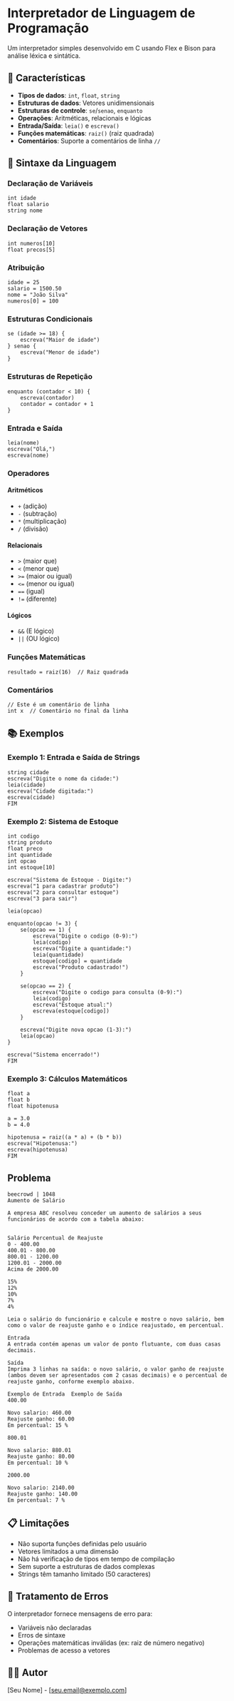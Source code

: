 # Interpretador de Linguagem de Programação

Um interpretador simples desenvolvido em C usando Flex e Bison para análise léxica e sintática.

## 🚀 Características

- **Tipos de dados**: `int`, `float`, `string`
- **Estruturas de dados**: Vetores unidimensionais
- **Estruturas de controle**: `se`/`senao`, `enquanto`
- **Operações**: Aritméticas, relacionais e lógicas
- **Entrada/Saída**: `leia()` e `escreva()`
- **Funções matemáticas**: `raiz()` (raiz quadrada)
- **Comentários**: Suporte a comentários de linha `//`

## 📝 Sintaxe da Linguagem

### Declaração de Variáveis
```
int idade
float salario
string nome
```

### Declaração de Vetores
```
int numeros[10]
float precos[5]
```

### Atribuição
```
idade = 25
salario = 1500.50
nome = "João Silva"
numeros[0] = 100
```

### Estruturas Condicionais
```
se (idade >= 18) {
    escreva("Maior de idade")
} senao {
    escreva("Menor de idade")
}
```

### Estruturas de Repetição
```
enquanto (contador < 10) {
    escreva(contador)
    contador = contador + 1
}
```

### Entrada e Saída
```
leia(nome)
escreva("Olá,")
escreva(nome)
```

### Operadores

#### Aritméticos
- `+` (adição)
- `-` (subtração)
- `*` (multiplicação)
- `/` (divisão)

#### Relacionais
- `>` (maior que)
- `<` (menor que)
- `>=` (maior ou igual)
- `<=` (menor ou igual)
- `==` (igual)
- `!=` (diferente)

#### Lógicos
- `&&` (E lógico)
- `||` (OU lógico)

### Funções Matemáticas
```
resultado = raiz(16)  // Raiz quadrada
```

### Comentários
```
// Este é um comentário de linha
int x  // Comentário no final da linha
```

## 📚 Exemplos

### Exemplo 1: Entrada e Saída de Strings
```
string cidade
escreva("Digite o nome da cidade:")
leia(cidade)
escreva("Cidade digitada:")
escreva(cidade)
FIM
```

### Exemplo 2: Sistema de Estoque
```
int codigo
string produto
float preco
int quantidade
int opcao
int estoque[10]

escreva("Sistema de Estoque - Digite:")
escreva("1 para cadastrar produto")
escreva("2 para consultar estoque")
escreva("3 para sair")

leia(opcao)

enquanto(opcao != 3) {
    se(opcao == 1) {
        escreva("Digite o codigo (0-9):")
        leia(codigo)
        escreva("Digite a quantidade:")
        leia(quantidade)
        estoque[codigo] = quantidade
        escreva("Produto cadastrado!")
    }
    
    se(opcao == 2) {
        escreva("Digite o codigo para consulta (0-9):")
        leia(codigo)
        escreva("Estoque atual:")
        escreva(estoque[codigo])
    }
    
    escreva("Digite nova opcao (1-3):")
    leia(opcao)
}

escreva("Sistema encerrado!")
FIM
```

### Exemplo 3: Cálculos Matemáticos
```
float a
float b
float hipotenusa

a = 3.0
b = 4.0

hipotenusa = raiz((a * a) + (b * b))
escreva("Hipotenusa:")
escreva(hipotenusa)
FIM
```

## Problema

```
beecrowd | 1048
Aumento de Salário

A empresa ABC resolveu conceder um aumento de salários a seus funcionários de acordo com a tabela abaixo:


Salário	Percentual de Reajuste
0 - 400.00
400.01 - 800.00
800.01 - 1200.00
1200.01 - 2000.00
Acima de 2000.00

15%
12%
10%
7%
4%

Leia o salário do funcionário e calcule e mostre o novo salário, bem como o valor de reajuste ganho e o índice reajustado, em percentual.

Entrada
A entrada contém apenas um valor de ponto flutuante, com duas casas decimais.

Saída
Imprima 3 linhas na saída: o novo salário, o valor ganho de reajuste (ambos devem ser apresentados com 2 casas decimais) e o percentual de reajuste ganho, conforme exemplo abaixo.

Exemplo de Entrada	Exemplo de Saída
400.00

Novo salario: 460.00
Reajuste ganho: 60.00
Em percentual: 15 %

800.01

Novo salario: 880.01
Reajuste ganho: 80.00
Em percentual: 10 %

2000.00

Novo salario: 2140.00
Reajuste ganho: 140.00
Em percentual: 7 %
```

## 📋 Limitações

- Não suporta funções definidas pelo usuário
- Vetores limitados a uma dimensão
- Não há verificação de tipos em tempo de compilação
- Sem suporte a estruturas de dados complexas
- Strings têm tamanho limitado (50 caracteres)

## 🐛 Tratamento de Erros

O interpretador fornece mensagens de erro para:
- Variáveis não declaradas
- Erros de sintaxe
- Operações matemáticas inválidas (ex: raiz de número negativo)
- Problemas de acesso a vetores


## 👨‍💻 Autor

[Seu Nome] - [seu.email@exemplo.com]

